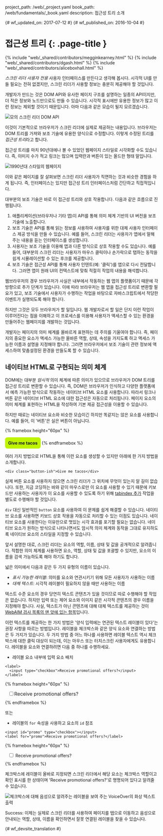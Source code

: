 project_path: /web/_project.yaml
book_path: /web/fundamentals/_book.yaml
description: 접근성 트리 소개


{# wf_updated_on: 2017-07-12 #}
{# wf_published_on: 2016-10-04 #}

# 접근성 트리 {: .page-title }

{% include "web/_shared/contributors/megginkearney.html" %}
{% include "web/_shared/contributors/dgash.html" %}
{% include "web/_shared/contributors/aliceboxhall.html" %}



*스크린 리더 사용자 전용* 사용자 인터페이스를 만든다고 생각해 봅시다.
시각적 UI를 만들 필요는 전혀 없겠지만, 스크린 리더가 사용할 정보는 충분히
제공해야 할 것입니다.

개발자가 만드는 것은 DOM API와 유사한 페이지 구조를 설명하는 일종의 API이지만,
더 적은 정보와 노드만으로도 만들 수 있습니다.
시각적 표시에만 유용한 정보가 많고 이런 정보는 제외할 것이기 때문입니다. 아마
다음과 같은 모습이 될지 모르겠습니다.

![모의 스크린 리더 DOM API](imgs/treestructure.jpg)

이것이 기본적으로 브라우저가 스크린 리더에 실제로 제공하는 내용입니다. 브라우저는
DOM 트리를 가져와 보조 기술에
유용한 양식으로 수정합니다. 이렇게 수정된 트리를 *접근성
트리*라고 합니다.

접근성 트리를 마치 90년대에나 볼 수 있었던 웹페이지 스타일로 시각화할 수도 있습니다.
즉, 이미지 수가 적고 링크는 많으며 입력란과 버튼이 있는 올드한 형태 말입니다.

![1990년대 스타일의 웹페이지](imgs/google1998.png)

이와 같은 페이지를 잘 살펴보면
스크린 리더 사용자가 직면하는 것과 비슷한 경험을 하게 됩니다. 즉, 인터페이스는 있지만 접근성 트리 인터페이스처럼
간단하고 직접적입니다.

대부분의 보조 기술은 바로 이 접근성 트리와 상호 작용합니다. 다음과
같은 흐름으로 진행됩니다.

 1. 애플리케이션(브라우저나 기타 앱)이 API를 통해 의미 체계 기반의 UI 버전을
    보조 기술에 노출합니다.
 1. 보조 기술은 API를 통해 읽는 정보를 사용하여
    사용자를 위한 대체 사용자 인터페이스 제공 방식을 만들 수 있습니다. 예를 들어,
    스크린 리더는 사용자가 앱에서 말해주는 내용을 듣는 인터페이스를
    생성합니다.
 1. 사용자는 보조 기술을 이용해 앱과 다른 방식으로 상호 작용할 수도
    있습니다. 예를 들어, 대부분의 스크린 리더는 사용자가 마우스 클릭이나 손가락으로 탭하는 동작을
    쉽게 시뮬레이션할 수 있는 후크를 제공합니다.
 1. 보조 기술은 접근성 API를 통해 사용자 인텐트(예: '클릭')를
    앱으로 다시 전달합니다. 그러면 앱이 원래 UI의 컨텍스트에 맞춰 적절히
    작업의 내용을 해석합니다.

웹브라우저의 경우 브라우저가 사실은 내부에서 작동하는 웹 앱의 플랫폼이기 때문에
각 방향으로 추가 단계가 있습니다. 이에 따라 브라우저는
웹 앱을 접근성 트리로 변환할 필요가 있고, 보조 기술에서 사용자가
수행하는 작업을 바탕으로 자바스크립트에서 적당한 이벤트가 실행되도록
해야 합니다.

하지만 그것은 모두 브라우저가 할 일입니다. 웹 개발자로서 할 일은
단지 이런 작업이 이루어진다는 점을 이해하고 이 프로세스를 이용해
사용자가 액세스할 수 있는 환경을 만들어주는 웹페이지를 개발하는 것입니다.

개발자는 페이지의 의미 체계를 올바르게 표현하는 데 주의를 기울여야 합니다.
즉, 페이지의 중요한 요소가 액세스 가능한 올바른 역할, 상태,
속성을 가지도록 하고 액세스 가능한 이름과 설명을 지정해야
합니다. 그러면 브라우저에서 보조 기술이 관련 정보에 액세스하여
맞춤설정된 환경을 만들도록 할 수 있습니다.

## 네이티브 HTML로 구현되는 의미 체계

DOM에는 대부분 *암시적* 의미 체계에 따른 의미가 있으므로
브라우저가 DOM 트리를 접근성 트리로 변환할 수 있습니다. 즉, DOM은 브라우저가 인식하고 다양한 플랫폼에서 예측 가능한 방식으로
작동하는 네이티브 HTML 요소를
사용합니다. 따라서 링크나 버튼 같은 네이티브 HTML 요소에 대한 접근성은
자동으로 처리됩니다. 페이지 요소의 의미 체계를 표현하는 HTML을 작성하여
기본 제공 접근성을 이용할 수 있습니다.

하지만 때로는 네이티브 요소와 비슷한 모습이긴 하지만 똑같지는 않은 요소를 사용합니다.
예를 들어, 이 '버튼'은 실은 버튼이 아닙니다.

{% framebox height="60px" %}
<style>
    .fancy-btn {
        display: inline-block;
        background: #BEF400;
        border-radius: 8px;
        padding: 10px;
        font-weight: bold;
        user-select: none;
        cursor: pointer;
    }
</style>
<div class="fancy-btn">Give me tacos</div>
{% endframebox %}

여러 가지 방법으로 HTML을 통해 이런 요소를 생성할 수 있지만 아래에 한 가지 방법을 소개합니다.


    <div class="button-ish">Give me tacos</div>
    

실제 버튼 요소를 사용하지 않으면 스크린 리더가 그 위치에 무엇이 있는지 알 길이
없습니다. 또한, 지금 코딩하는 바와 같이 마우스로만 이 요소를 사용할 수 있기 때문에 키보드만 사용하는 사용자가 이 요소를 사용할 수 있도록
하기 위해 [tabindex 추가](/web/fundamentals/accessibility/focus/using-tabindex) 작업을
별도로 수행해야
할 것입니다.

`div` 대신 일반적인 `button` 요소를 사용하여 이 문제를 쉽게 해결할 수 있습니다.
네이티브 요소를 사용하면 키보드 상호 작용을
자동으로 처리할 수 있는 이점도 있습니다. 네이티브 요소를 사용한다는 이유만으로 멋있는 시각
효과를 포기할 필요는 없습니다.
네이티브 요소가 원하는 방식으로 나타나면서도 암시적 의미 체계와 동작을 그대로 유지하도록 네이티브 요소의 스타일을
지정할 수 있습니다.

앞서 설명한 대로, 스크린 리더는 요소의 역할, 이름, 상태 및 값을
공개적으로 알려줍니다. 적합한 의미 체계를 사용하면 요소, 역할, 상태 및 값을 포괄할 수 있지만,
요소의 이름을 검색 가능하도록 해야 하기도
합니다.

넓은 의미에서 다음과 같은 두 가지 유형의 이름이 있습니다.

 - *표시 가능한 레이블*: 의미를 요소와 연관시키기 위해 모든 사용자가
   사용하는 이름
 - *대체 텍스트*: 시각적 레이블이 필요하지 않을 때만 사용하는
   이름

텍스트 수준 요소의 경우 당연히 텍스트 콘텐츠가
있을 것이므로 따로 수행해야 할 작업은 없습니다. 하지만 입력 또는 제어 요소와 이미지 같은 시각적 콘텐츠의 경우
이름을 지정해야 합니다. 사실,
텍스트가 아닌 콘텐츠에 대해 대체 텍스트를 제공하는 것이
[WebAIM 검사 목록의 맨 앞에 있는 항목](http://webaim.org/standards/wcag/checklist#g1.1)입니다.

이런 텍스트를 제공하는 한 가지 방법은 '양식 입력에는 연관된 텍스트 레이블이 있다'는
권장 사항을 따르는 방법입니다. 레이블을 체크박스와 같은 양식 요소와 연결하는 방법은
두 가지가 있습니다. 두 가지 방법 중 어느 하나를 사용하면 레이블 텍스트 역시 체크박스에 대한 클릭 대상이 되는데,
이는 마우스 또는 터치스크린 사용자에게도
유용합니다. 레이블을 요소와 연결하려면 다음 중 하나를 수행하세요.

 - 레이블 요소 내부에 입력 요소 배치

<div class="clearfix"></div>

    <label>
      <input type="checkbox">Receive promotional offers?</input>
    </label>


{% framebox height="60px" %}
<div style="margin: 10px;">
    <label style="font-size: 16px; color: #212121;">
        <input type="checkbox">Receive promotional offers?</input>
    </label>
</div>
{% endframebox %}


또는

 - 레이블의 `for` 속성을 사용하고 요소의 `id` 참조

<div class="clearfix"></div>

    <input id="promo" type="checkbox"></input>
    <label for="promo">Receive promotional offers?</label>


{% framebox height="60px" %}
<div style="margin: 10px;">
    <input id="promo" type="checkbox"></input>
    <label for="promo">Receive promotional offers?</label>
</div>
{% endframebox %}
    

체크박스에 레이블이 올바로 지정되면 스크린 리더에서
해당 요소는 체크박스 역할이고 확인 표시를 한 상태이며 'Receive
promotional offers?'로 명명되어 있다고 알려줄 수 있습니다.

![체크박스에 대해 음성으로 알려주는 레이블을 보여 주는 VoiceOver의 화상 텍스트 출력](imgs/promo-offers.png)

Success: 이제는 실제로 스크린 리더를 사용하여 페이지를 탭으로 이동하고 음성으로 안내되는 역할, 상태, 이름을 확인하면서 잘못 연결된 레이블을
찾을 수
있습니다.




{# wf_devsite_translation #}
